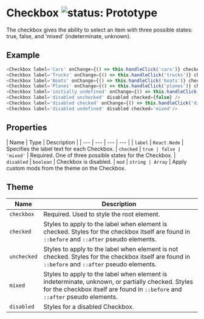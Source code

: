 # Checkbox ![status: Prototype](https://img.shields.io/badge/status-prototype-orange.svg)

The checkbox gives the ability to select an item with three possible states: true, false, and 'mixed' (indeterminate, unknown).

## Example

```javascript
<Checkbox label='Cars' onChange={() => this.handleClick('cars')} checked={this.state.cars} />
<Checkbox label='Trucks' onChange={() => this.handleClick('trucks')} checked={this.state.trucks} />
<Checkbox label='Boats' onChange={() => this.handleClick('boats')} checked={this.state.boats} />
<Checkbox label='Planes' onChange={() => this.handleClick('planes')} checked={this.state.planes} />
<Checkbox label='initially undefined' onChange={() => this.handleClick('other')} checked={this.state.other} />
<Checkbox label='disabled unchecked' disabled checked={false} />
<Checkbox label='disabled checked' onChange={() => this.handleClick('disabled')} disabled checked={true} />
<Checkbox label='disabled undefined' disabled checked='mixed'/>
```
## Properties

| Name | Type | Description |
| --- | --- | --- | --- |
| `label` | `React.Node` | Specifies the label text for each Checkbox.
| `checked` | <code>true &#124; false &#124; 'mixed'</code> | Required. One of three possible states for the Checkbox.
| `disabled` | `boolean` | Checkbox is disabled.
| `mod` | <code>string &#124; Array<string></code> | Apply custom mods from the theme on the Checkbox.

## Theme

| Name | Description |
| ---  | ----------- |
| `checkbox` | Required. Used to style the root element. |
| `checked` | Styles to apply to the label when element is checked. Styles for the checkbox itself are found in `::before` and `::after` pseudo elements. |
| `unchecked` | Styles to apply to the label when element is not checked. Styles for the checkbox itself are found in `::before` and `::after` pseudo elements.  |
| `mixed` | Styles to apply to the label when element is indeterminate, unknown, or partially checked. Styles for the checkbox itself are found in `::before` and `::after` pseudo elements.   |
| `disabled` | Styles for a disabled Checkbox. |
